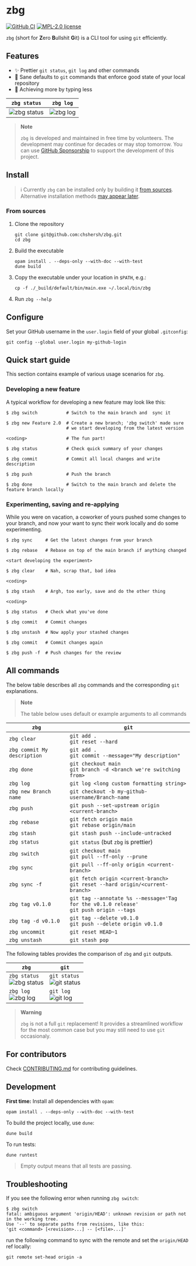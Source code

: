 # zbg

[![GitHub CI](https://github.com/chshersh/zbg/workflows/CI/badge.svg)](https://github.com/chshersh/zbg/actions)
[![MPL-2.0 license](https://img.shields.io/badge/license-MPL--2.0-blue.svg)](LICENSE)

`zbg` (short for **Z**ero **B**ullshit **G**it) is a CLI tool for using `git` efficiently.

## Features

* ✨ Prettier `git status`, `git log` and other commands
* 🚀 Sane defaults to `git` commands that enforce good state of your local repository
* 🌌 Achieving more by typing less

| `zbg status` | `zbg log` |
| --- | --- |
| ![zbg status](./images/zbg-status-demo.png) | ![zbg log](./images/zbg-log-demo.png) |

> **Note**
>
> `zbg` is developed and maintained in free time
> by volunteers. The development may continue for decades or may stop
> tomorrow. You can use
> [GitHub Sponsorship](https://github.com/sponsors/chshersh) to support
> the development of this project.

## Install

> ℹ️ Currently `zbg` can be installed only by building it [from sources](#from-sources).
> Alternative installation methods [may appear later](https://github.com/chshersh/zbg/issues/8).

### From sources

1. Clone the repository
    ```shell
    git clone git@github.com:chshersh/zbg.git
    cd zbg
    ```
2. Build the executable
    ```shell
    opam install . --deps-only --with-doc --with-test
    dune build
    ```
3. Copy the executable under your location in `$PATH`, e.g.:
    ```shell
    cp -f ./_build/default/bin/main.exe ~/.local/bin/zbg
    ```
4. Run `zbg --help`

## Configure

Set your GitHub username in the `user.login` field of your global `.gitconfig`:

```shell
git config --global user.login my-github-login
```

## Quick start guide

This section contains example of various usage scenarios for `zbg`.

### Developing a new feature

A typical workflow for developing a new feature may look like this:

```shell
$ zbg switch           # Switch to the main branch and  sync it

$ zbg new Feature 2.0  # Create a new branch; 'zbg switch' made sure
                       # we start developing from the latest version

<coding>               # The fun part!

$ zbg status           # Check quick summary of your changes

$ zbg commit           # Commit all local changes and write description

$ zbg push             # Push the branch

$ zbg done             # Switch to the main branch and delete the feature branch locally
```

### Experimenting, saving and re-applying

While you were on vacation, a coworker of yours pushed some changes to your
branch, and now your want to sync their work locally and do some experimenting.

```shell
$ zbg sync     # Get the latest changes from your branch

$ zbg rebase   # Rebase on top of the main branch if anything changed

<start developing the experiment>

$ zbg clear    # Nah, scrap that, bad idea

<coding>

$ zbg stash    # Argh, too early, save and do the other thing

<coding>

$ zbg status   # Check what you've done

$ zbg commit   # Commit changes

$ zbg unstash  # Now apply your stashed changes

$ zbg commit   # Commit changes again

$ zbg push -f  # Push changes for the review
```

## All commands

The below table describes all `zbg` commands and the corresponding `git`
explanations.

> **Note**
>
> The table below uses default or example arguments to all commands

| `zbg` | `git` |
| ----- | ----- |
| `zbg clear` | `git add .` <br /> `git reset --hard` |
| `zbg commit My description` | `git add .` <br /> `git commit --message="My description"` |
| `zbg done` | `git checkout main` <br /> `git branch -d <branch we're switching from>` |
| `zbg log` | `git log <long custom formatting string>` |
| `zbg new Branch name` | `git checkout -b my-github-username/Branch-name` |
| `zbg push` | `git push --set-upstream origin <current-branch>` |
| `zbg rebase` | `git fetch origin main` <br /> `git rebase origin/main` |
| `zbg stash` | `git stash push --include-untracked` |
| `zbg status` | `git status` (but `zbg` is prettier) |
| `zbg switch` | `git checkout main` <br /> `git pull --ff-only --prune` |
| `zbg sync` | `git pull --ff-only origin <current-branch>` |
| `zbg sync -f` | `git fetch origin <current-branch>` <br /> `git reset --hard origin/<current-branch>` |
| `zbg tag v0.1.0` | `git tag --annotate %s --message='Tag for the v0.1.0 release'` <br /> `git push origin --tags` |
| `zbg tag -d v0.1.0` | `git tag --delete v0.1.0` <br /> `git push --delete origin v0.1.0` |
| `zbg uncommit` | `git reset HEAD~1` |
| `zbg unstash` | `git stash pop` |

The following tables provides the comparison of `zbg` and `git` outputs.

| `zbg` | `git` |
| ----- | ----- |
| `zbg status` <br /> ![zbg status](./images/zbg-status-comparison.png) | `git status` <br /> ![git status](./images/git-status-comparison.png) |
| `zbg log` <br /> ![zbg log](./images/zbg-log-comparison.png) | `git log` <br /> ![git log](./images/git-log-comparison.png) |

> **Warning**
>
> `zbg` is not a full `git` replacement! It provides a streamlined workflow for
the most common case but you may still need to use `git` occasionaly.

## For contributors

Check [CONTRIBUTING.md](https://github.com/chshersh/zbg/blob/main/CONTRIBUTING.md)
for contributing guidelines.

## Development

**First time:** Install all dependencies with `opam`:

```
opam install . --deps-only --with-doc --with-test
```

To build the project locally, use `dune`:

```
dune build
```

To run tests:

```
dune runtest
```

> Empty output means that all tests are passing.

## Troubleshooting

If you see the following error when running `zbg switch`:

```shell
$ zbg switch
fatal: ambiguous argument 'origin/HEAD': unknown revision or path not in the working tree.
Use '--' to separate paths from revisions, like this:
'git <command> [<revision>...] -- [<file>...]'
```

run the following command to sync with the remote and set the `origin/HEAD` ref locally:

```shell
git remote set-head origin -a
```
